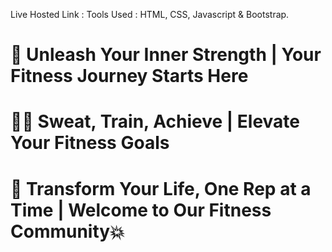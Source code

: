 Live Hosted Link :
Tools Used : HTML, CSS, Javascript & Bootstrap.
# 💪 Unleash Your Inner Strength | Your Fitness Journey Starts Here
# 🏋️‍♂️ Sweat, Train, Achieve | Elevate Your Fitness Goals
# 🌟 Transform Your Life, One Rep at a Time | Welcome to Our Fitness Community💥
                     

